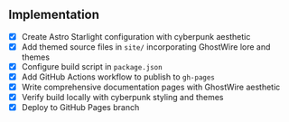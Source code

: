 ## Implementation

- [x] Create Astro Starlight configuration with cyberpunk aesthetic
- [x] Add themed source files in `site/` incorporating GhostWire lore and themes
- [x] Configure build script in `package.json`
- [x] Add GitHub Actions workflow to publish to `gh-pages`
- [x] Write comprehensive documentation pages with GhostWire aesthetic
- [x] Verify build locally with cyberpunk styling and themes
- [x] Deploy to GitHub Pages branch
